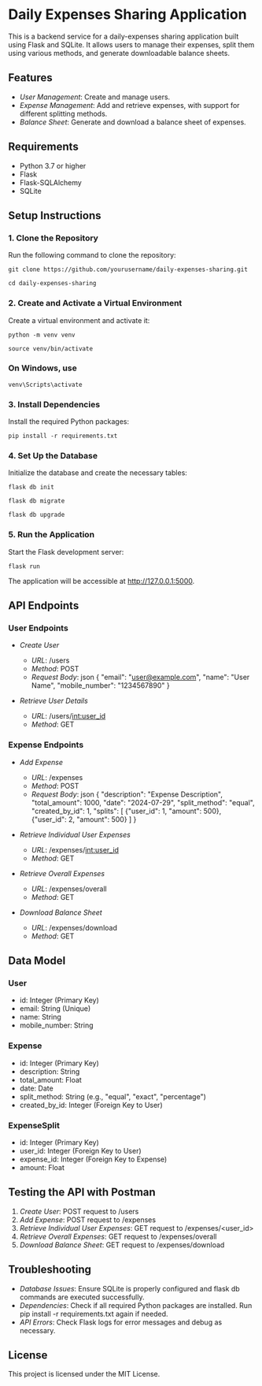 # Daily Expenses Sharing Application

This is a backend service for a daily-expenses sharing application built using Flask and SQLite. It allows users to manage their expenses, split them using various methods, and generate downloadable balance sheets.

## Features

- *User Management*: Create and manage users.
- *Expense Management*: Add and retrieve expenses, with support for different splitting methods.
- *Balance Sheet*: Generate and download a balance sheet of expenses.

## Requirements

- Python 3.7 or higher
- Flask
- Flask-SQLAlchemy
- SQLite

## Setup Instructions

### 1. Clone the Repository

Run the following command to clone the repository:

```git clone https://github.com/yourusername/daily-expenses-sharing.git```

```cd daily-expenses-sharing```
### 2. Create and Activate a Virtual Environment

Create a virtual environment and activate it:

```python -m venv venv ```

```source venv/bin/activate ```
### On Windows, use 
```venv\Scripts\activate```
### 3. Install Dependencies

Install the required Python packages:

``` pip install -r requirements.txt ```
### 4. Set Up the Database

Initialize the database and create the necessary tables:

`flask db init`

`flask db migrate`

`flask db upgrade`
### 5. Run the Application

Start the Flask development server:

```flask run```

The application will be accessible at http://127.0.0.1:5000.

## API Endpoints

### User Endpoints

- *Create User*

  - *URL*: /users
  - *Method*: POST
  - *Request Body*:
    json
    {
      "email": "user@example.com",
      "name": "User Name",
      "mobile_number": "1234567890"
    }
    

- *Retrieve User Details*

  - *URL*: /users/<int:user_id>
  - *Method*: GET

### Expense Endpoints

- *Add Expense*

  - *URL*: /expenses
  - *Method*: POST
  - *Request Body*:
    json
    {
      "description": "Expense Description",
      "total_amount": 1000,
      "date": "2024-07-29",
      "split_method": "equal",
      "created_by_id": 1,
      "splits": [
        {"user_id": 1, "amount": 500},
        {"user_id": 2, "amount": 500}
      ]
    }
    

- *Retrieve Individual User Expenses*

  - *URL*: /expenses/<int:user_id>
  - *Method*: GET

- *Retrieve Overall Expenses*

  - *URL*: /expenses/overall
  - *Method*: GET

- *Download Balance Sheet*

  - *URL*: /expenses/download
  - *Method*: GET

## Data Model

### User

- id: Integer (Primary Key)
- email: String (Unique)
- name: String
- mobile_number: String

### Expense

- id: Integer (Primary Key)
- description: String
- total_amount: Float
- date: Date
- split_method: String (e.g., "equal", "exact", "percentage")
- created_by_id: Integer (Foreign Key to User)

### ExpenseSplit

- id: Integer (Primary Key)
- user_id: Integer (Foreign Key to User)
- expense_id: Integer (Foreign Key to Expense)
- amount: Float

## Testing the API with Postman

1. *Create User*: POST request to /users
2. *Add Expense*: POST request to /expenses
3. *Retrieve Individual User Expenses*: GET request to /expenses/<user_id>
4. *Retrieve Overall Expenses*: GET request to /expenses/overall
5. *Download Balance Sheet*: GET request to /expenses/download

## Troubleshooting

- *Database Issues*: Ensure SQLite is properly configured and flask db commands are executed successfully.
- *Dependencies*: Check if all required Python packages are installed. Run pip install -r requirements.txt again if needed.
- *API Errors*: Check Flask logs for error messages and debug as necessary.

## License

This project is licensed under the MIT License.